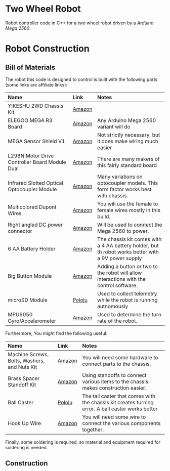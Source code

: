 # Two Wheel Robot
Robot controller code in C++ for a two wheel robot driven by a _Arduino Mega 2560_.

# Robot Construction
## Bill of Materials
The robot this code is designed to control is built with the following parts (some links are affiliate links):

| Name | Link | Notes |
|:--|:--|:--|
| YIKESHU 2WD Chassis Kit | [Amazon](https://amzn.to/46byvsH) |  |
| ELEGOO MEGA R3 Board | [Amazon](https://amzn.to/3EFRUWZ) | Any Arduino Mega 2560 variant will do |
| MEGA Sensor Shield V1  | [Amazon](https://amzn.to/45UUbtE) | Not strictly necessary, but it does make wiring much easier |
| L298N Motor Drive Controller Board Module Dual | [Amazon](https://amzn.to/44U4wo0) | There are many makers of this fairly standard board |
| Infrared Slotted Optical Optocoupler Module | [Amazon](https://amzn.to/3ZiMxqd) | Many variations on optocoupler models. This form factor works best with chassis. |
| Multicolored Dupont Wires | [Amazon](https://amzn.to/3sOl9US) | You will use the female to female wires mostly in this build. |
| Right angled DC power connector | [Amazon](https://amzn.to/3Pi11SU) | Will be used to connect the Mega 2560 to power. |
| 6 AA Battery Holder | [Amazon](https://amzn.to/3r5ddyk) | The chassis kit comes with a 4 AA battery holder, but th robot works better with a 9V power supply |
| Big Button Module | [Amazon](https://amzn.to/46gTDOx) | Adding a button or two to the robot will allow interactions with the control software. |
| microSD Module | [Pololu](https://www.pololu.com/product/2587) | Used to collect telemetry while the robot is running autnomously |
| MPU6050 Gyro/Accelerometer | [Amazon](https://amzn.to/46BBeeS) | Used to determine the turn rate of the robot. |

Furthermore, You might find the following useful:

| Name | Link | Notes |
|:--|:--|:--|
| Machine Screws, Bolts, Washers, and Nuts Kit | [Amazon](https://amzn.to/3Pi5QLR) | You will need some hardware to connect parts to the chassis. |
| Brass Spacer Standoff Kit | [Amazon](https://amzn.to/3EDg58H) | Using standoffs to connect various items to the chassis makes construction easier. |
| Ball Caster | [Pololu](https://www.pololu.com/product/2692) | The tail caster that comes with the chassis kit creates turning error. A ball caster works better |
| Hook Up Wire | [Amazon](https://amzn.to/3RfeUDh) | You will need some wire to connect the various components together. |

Finally, some soldering is required, so material and equipment required for soldering is needed.

## Construction

